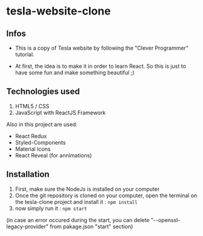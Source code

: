 # tesla-website-clone

## Infos

- This is a copy of Tesla website by following the "Clever Programmer" tutorial.

- At first, the idea is to make it in order to learn React. So this is just to have some fun and make something beautiful ;)


## Technologies used

1. HTML5 / CSS
1. JavaScript with ReactJS Framework

Also in this project are used:
- React Redux
- Styled-Components
- Material Icons
- React Reveal (for annimations)

## Installation

1. First, make sure the NodeJs is installed on your computer
2. Once the git repository is cloned on your computer, open the terminal on the tesla-clone project and install it : 
```npm install```
3. now simply run it :
```npm start```

(in case an error occured during the start, you can delete "--openssl-legacy-provider" from pakage.json "start" section)

